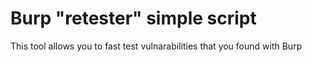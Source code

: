 # Burp "retester" simple script

This tool allows you to fast test vulnarabilities that you found with Burp